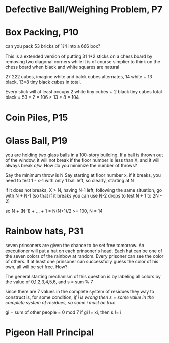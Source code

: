 # Defective Ball/Weighing Problem, P7

# Box Packing, P10
can you pack 53 bricks of 1*1*4 into a 6*6*6 box?

This is a extended version of putting 31 1*2 sticks on a chess board by removing two diagonal corners
while it is of course simplier to think on the chess board when black and white squares are natural

27 2*2*2 cubes, imagine white and balck cubes alternates, 14 white + 13 black, 13*8 tiny black cubes in total.

Every stick will at least occupy 2 white tiny cubes + 2 black tiny cubes
total black = 53 * 2 = 106 > 13 * 8 = 104

# Coin Piles, P15

# Glass Ball, P19
you are holding two glass balls in a 100-story building. If a ball is thrown out of the window, it will not break if the floor number is less than X, and it will always break o/w. How do you minimize the number of throws?

Say the minimum throw is N
Say starting at floor number x, if it breaks, you need to test 1 - x-1 with only 1 ball left, so clearly, starting at N

if it does not breaks, X > N, having N-1 left, following the same situation, go with N + N-1 (so that if it breaks you can use N-2 drops to test N + 1 to 2N - 2)

so N + (N-1) + ... + 1 = N(N+1)/2 >= 100, N = 14

# Rainbow hats, P31
seven prinsoners are given the chance to be set free tomorrow. An executioner will put a hat on each prinsoner's head. Each hat can be one of the seven colors of the rainbow at random. Every prisoner can see the color of others. 
If at least one prinsoner can successfully guess the color of his own, all will be set free. How?

The general starting mechanism of this question is by labeling all colors by the value of 0,1,2,3,4,5,6, and s = sum % 7

since there are 7 values in the complete system of residues
they way to construct is, for some condition, *if i is wrong then s = some value in the complete system of residues, so some i must be true*

gi + sum of other people = 0 mod 7
if gi != xi, then s != i
# Pigeon Hall Principal